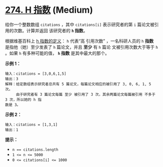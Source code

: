 # [274. H 指数][link] (Medium)

[link]: https://leetcode.cn/problems/h-index/

给你一个整数数组 `citations` ，其中 `citations[i]` 表示研究者的第 `i` 篇论文被引用的次数。计算并返回
该研究者的 **`h` 指数**。

根据维基百科上 [h 指数的定义](https://baike.baidu.com/item/h-index/3991452?fr=aladdin)： `h` 代表“高
引用次数” ，一名科研人员的 `h` **指数** 是指他（她）至少发表了 `h` 篇论文，并且 **至少** 有 `h` 篇论
文被引用次数大于等于 `h` 。如果 `h` 有多种可能的值， **`h` 指数** 是其中最大的那个。

**示例 1：**

```
输入：citations = [3,0,6,1,5]
输出：3
解释：给定数组表示研究者总共有 5 篇论文，每篇论文相应的被引用了 3, 0, 6, 1, 5 次。
     由于研究者有 3 篇论文每篇 至少 被引用了 3 次，其余两篇论文每篇被引用 不多于 3 次，所以她的 h 指
数是 3。
```

**示例 2：**

```
输入：citations = [1,3,1]
输出：1
```

**提示：**

- `n == citations.length`
- `1 <= n <= 5000`
- `0 <= citations[i] <= 1000`
